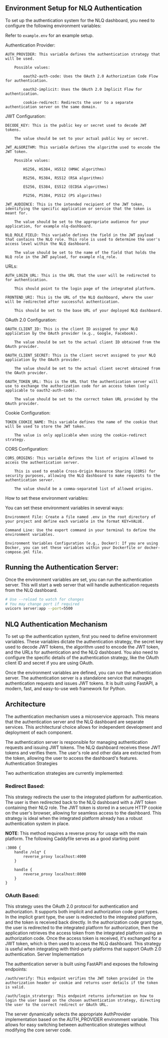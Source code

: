 ## Environment Setup for NLQ Authentication

To set up the authentication system for the NLQ dashboard, you need to configure the following environment variables:

Refer to `example.env` for an example setup.

Authentication Provider:

    AUTH_PROVIDER: This variable defines the authentication strategy that will be used.

        Possible values:

            oauth2-auth-code: Uses the OAuth 2.0 Authorization Code Flow for authentication.

            oauth2-implicit: Uses the OAuth 2.0 Implicit Flow for authentication.

            cookie-redirect: Redirects the user to a separate authentication server on the same domain.

JWT Configuration:

    DECODE_KEY: This is the public key or secret used to decode JWT tokens.

        The value should be set to your actual public key or secret.

    JWT_ALGORITHM: This variable defines the algorithm used to encode the JWT token.

        Possible values:

            HS256, HS384, HS512 (HMAC algorithms)

            RS256, RS384, RS512 (RSA algorithms)

            ES256, ES384, ES512 (ECDSA algorithms)

            PS256, PS384, PS512 (PS algorithms)

    JWT_AUDIENCE: This is the intended recipient of the JWT token, identifying the specific application or service that the token is meant for.

        The value should be set to the appropriate audience for your application, for example nlq-dashboard.

    NLQ_ROLE_FIELD: This variable defines the field in the JWT payload that contains the NLQ role. This role is used to determine the user's access level within the NLQ dashboard.

        The value should be set to the name of the field that holds the NLQ role in the JWT payload, for example nlq_role.

URLs:

    AUTH_LOGIN_URL: This is the URL that the user will be redirected to for authentication.

        This should point to the login page of the integrated platform.

    FRONTEND_URI: This is the URL of the NLQ dashboard, where the user will be redirected after successful authentication.

        This should be set to the base URL of your deployed NLQ dashboard.

OAuth 2.0 Configuration:

    OAUTH_CLIENT_ID: This is the client ID assigned to your NLQ application by the OAuth provider (e.g., Google, Facebook).

        The value should be set to the actual client ID obtained from the OAuth provider.

    OAUTH_CLIENT_SECRET: This is the client secret assigned to your NLQ application by the OAuth provider.

        The value should be set to the actual client secret obtained from the OAuth provider.

    OAUTH_TOKEN_URL: This is the URL that the authentication server will use to exchange the authorization code for an access token (only applicable to oauth2-auth-code).

        The value should be set to the correct token URL provided by the OAuth provider.

Cookie Configuration:

    TOKEN_COOKIE_NAME: This variable defines the name of the cookie that will be used to store the JWT token.

        The value is only applicable when using the cookie-redirect strategy.

CORS Configuration:

    CORS_ORIGINS: This variable defines the list of origins allowed to access the authentication server.

        This is used to enable Cross-Origin Resource Sharing (CORS) for security purposes, allowing the NLQ dashboard to make requests to the authentication server.

        The value should be a comma-separated list of allowed origins.

How to set these environment variables:

You can set these environment variables in several ways:

    Environment File: Create a file named .env in the root directory of your project and define each variable in the format KEY=VALUE.

    Command Line: Use the export command in your terminal to define the environment variables.

    Environment Variables Configuration (e.g., Docker): If you are using Docker, you can set these variables within your Dockerfile or docker-compose.yml file.

## Running the Authentication Server:

Once the environment variables are set, you can run the authentication server. This will start a web server that will handle authentication requests from the NLQ dashboard.

```bash
# Use --reload to watch for changes
# You may change port if required
uvicorn server:app --port=5500
```

## NLQ Authentication Mechanism

To set up the authentication system, first you need to define environment variables. These variables dictate the authentication strategy, the secret key used to decode JWT tokens, the algorithm used to encode the JWT token, and the URLs for authentication and the NLQ dashboard. You also need to configure the specific details of the authentication strategy, like the OAuth client ID and secret if you are using OAuth.

Once the environment variables are defined, you can run the authentication server. The authentication server is a standalone service that manages authentication requests and issues JWT tokens. It is built using FastAPI, a modern, fast, and easy-to-use web framework for Python.

## Architecture

The authentication mechanism uses a microservice approach. This means that the authentication server and the NLQ dashboard are separate services. This architectural choice allows for independent development and deployment of each component.

The authentication server is responsible for managing authentication requests and issuing JWT tokens. The NLQ dashboard receives these JWT tokens and verifies them. The user's role and other data are extracted from the token, allowing the user to access the dashboard's features.
Authentication Strategies

Two authentication strategies are currently implemented:

### Redirect Based:

This strategy redirects the user to the integrated platform for authentication. The user is then redirected back to the NLQ dashboard with a JWT token containing their NLQ role. The JWT token is stored in a secure HTTP cookie on the user's browser, allowing for seamless access to the dashboard. This strategy is ideal when the integrated platform already has a robust authentication system in place.

**NOTE**: This method requires a reverse proxy for usage with the main platform. The following Caddyfile serves as a good starting point

```
:3000 {
	handle /nlq* {
		reverse_proxy localhost:4000
	}

	handle {
		reverse_proxy localhost:8000
	}
}
```

### OAuth Based:

This strategy uses the OAuth 2.0 protocol for authentication and authorization. It supports both implicit and authorization code grant types. In the implicit grant type, the user is redirected to the integrated platform, and the token is received back directly. In the authorization code grant type, the user is redirected to the integrated platform for authorization, then the application retrieves the access token from the integrated platform using an authorization code. Once the access token is received, it's exchanged for a JWT token, which is then used to access the NLQ dashboard. This strategy is useful when integrating with third-party platforms that support OAuth 2.0 authentication.
Server Implementation

The authentication server is built using FastAPI and exposes the following endpoints:

    /auth/verify: This endpoint verifies the JWT token provided in the authorization header or cookie and returns user details if the token is valid.

    /auth/login_stratergy: This endpoint returns information on how to login the user based on the chosen authentication strategy, directing the user to the correct redirect or OAuth URL.

The server dynamically selects the appropriate AuthProvider implementation based on the AUTH_PROVIDER environment variable. This allows for easy switching between authentication strategies without modifying the core server code.
